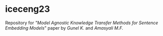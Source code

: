 # iceceng23
Repository for *"Model Agnostic Knowledge Transfer Methods for Sentence Embedding Models*" paper by *Gunel K.* and *Amasyali M.F.*
